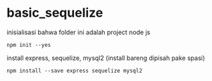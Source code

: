 # basic_sequelize

inisialisasi bahwa folder ini adalah project node js
```
npm init --yes
```
install express, sequelize, mysql2 (install bareng dipisah pake spasi)
```
npm install --save express sequelize mysql2
```